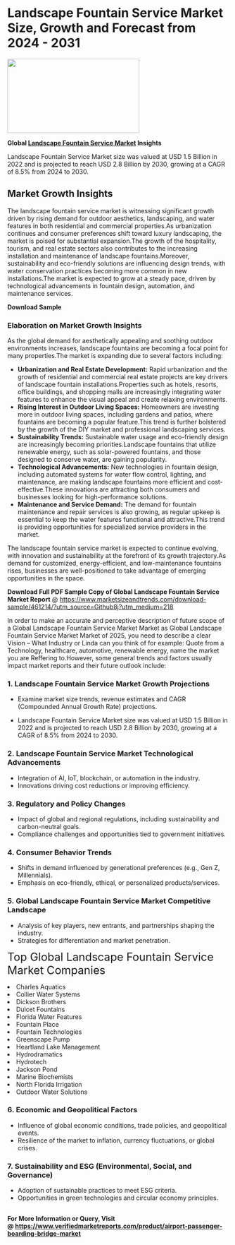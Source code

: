 <H1>Landscape Fountain Service Market Size, Growth and Forecast from 2024 - 2031</H1><img class="aligncenter size-medium wp-image-584254" src="https://thirdeyenews.in/wp-content/uploads/2024/09/Global-Market-Research-300x168.jpeg" alt="" width="300" height="168" /><p><strong>Global&nbsp;<a href="https://www.marketsizeandtrends.com/download-sample/461214/?utm_source=Github8j?utm_medium=218">Landscape Fountain Service Market</a> Insights</strong></p><p>Landscape Fountain Service Market size was valued at USD 1.5 Billion in 2022 and is projected to reach USD 2.8 Billion by 2030, growing at a CAGR of 8.5% from 2024 to 2030.</p><p><h2>Market Growth Insights</h2> <p>The landscape fountain service market is witnessing significant growth driven by rising demand for outdoor aesthetics, landscaping, and water features in both residential and commercial properties.As urbanization continues and consumer preferences shift toward luxury landscaping, the market is poised for substantial expansion.The growth of the hospitality, tourism, and real estate sectors also contributes to the increasing installation and maintenance of landscape fountains.Moreover, sustainability and eco-friendly solutions are influencing design trends, with water conservation practices becoming more common in new installations.The market is expected to grow at a steady pace, driven by technological advancements in fountain design, automation, and maintenance services.</p> <p><strong>Download Sample</strong></p> <h3>Elaboration on Market Growth Insights</h3> <p>As the global demand for aesthetically appealing and soothing outdoor environments increases, landscape fountains are becoming a focal point for many properties.The market is expanding due to several factors including:</p> <ul> <li><strong>Urbanization and Real Estate Development:</strong> Rapid urbanization and the growth of residential and commercial real estate projects are key drivers of landscape fountain installations.Properties such as hotels, resorts, office buildings, and shopping malls are increasingly integrating water features to enhance the visual appeal and create relaxing environments.</li> <li><strong>Rising Interest in Outdoor Living Spaces:</strong> Homeowners are investing more in outdoor living spaces, including gardens and patios, where fountains are becoming a popular feature.This trend is further bolstered by the growth of the DIY market and professional landscaping services.</li> <li><strong>Sustainability Trends:</strong> Sustainable water usage and eco-friendly design are increasingly becoming priorities.Landscape fountains that utilize renewable energy, such as solar-powered fountains, and those designed to conserve water, are gaining popularity.</li> <li><strong>Technological Advancements:</strong> New technologies in fountain design, including automated systems for water flow control, lighting, and maintenance, are making landscape fountains more efficient and cost-effective.These innovations are attracting both consumers and businesses looking for high-performance solutions.</li> <li><strong>Maintenance and Service Demand:</strong> The demand for fountain maintenance and repair services is also growing, as regular upkeep is essential to keep the water features functional and attractive.This trend is providing opportunities for specialized service providers in the market.</li> </ul> <p>The landscape fountain service market is expected to continue evolving, with innovation and sustainability at the forefront of its growth trajectory.As demand for customized, energy-efficient, and low-maintenance fountains rises, businesses are well-positioned to take advantage of emerging opportunities in the space.</p> <p><span class=""><strong>Download Full PDF Sample Copy of Global Landscape Fountain Service Market Report</strong> @ <a href="https://www.marketsizeandtrends.com/download-sample/461214/?utm_source=Github8j?utm_medium=218" target="_blank">https://www.marketsizeandtrends.com/download-sample/461214/?utm_source=Github8j?utm_medium=218</a></span></p><p>In order to make an accurate and perceptive description of future scope of a Global&nbsp;Landscape Fountain Service Market Market as Global&nbsp;Landscape Fountain Service Market Market of 2025, you need to describe a clear Vision &ndash; What Industry or Linda can you think of for example: Quote from a Technology, healthcare, automotive, renewable energy, name the market you are Reffering to.However, some general trends and factors usually impact market reports and their future outlook include:</p><h3>1.&nbsp;<strong>Landscape Fountain Service Market Growth Projections</strong></h3><ul><li>Examine market size trends, revenue estimates and CAGR (Compounded Annual Growth Rate) projections.</li><li><p>Landscape Fountain Service Market size was valued at USD 1.5 Billion in 2022 and is projected to reach USD 2.8 Billion by 2030, growing at a CAGR of 8.5% from 2024 to 2030.</p></li></ul><h3>2.&nbsp;<strong>Landscape Fountain Service Market Technological Advancements</strong></h3><ul><li>Integration of AI, IoT, blockchain, or automation in the industry.</li><li>Innovations driving cost reductions or improving efficiency.</li></ul><h3>3.&nbsp;<strong>Regulatory and Policy Changes</strong></h3><ul><li>Impact of global and regional regulations, including sustainability and carbon-neutral goals.</li><li>Compliance challenges and opportunities tied to government initiatives.</li></ul><h3>4.&nbsp;<strong>Consumer Behavior Trends</strong></h3><ul><li>Shifts in demand influenced by generational preferences (e.g., Gen Z, Millennials).</li><li>Emphasis on eco-friendly, ethical, or personalized products/services.</li></ul><h3>5.&nbsp;<strong>Global Landscape Fountain Service Market Competitive Landscape</strong></h3><ul><li>Analysis of key players, new entrants, and partnerships shaping the industry.</li><li>Strategies for differentiation and market penetration.</li></ul><p data-pm-slice="1 1 []"><span style="color: inherit; font-family: inherit; font-size: 25px;">Top Global Landscape Fountain Service Market Companies</span></p><div class="" data-test-id=""><p><li>Charles Aquatics</li><li> Collier Water Systems</li><li> Dickson Brothers</li><li> Dulcet Fountains</li><li> Florida Water Features</li><li> Fountain Place</li><li> Fountain Technologies</li><li> Greenscape Pump</li><li> Heartland Lake Management</li><li> Hydrodramatics</li><li> Hydrotech</li><li> Jackson Pond</li><li> Marine Biochemists</li><li> North Florida Irrigation</li><li> Outdoor Water Solutions</li></p></div><h3>6.&nbsp;<strong>Economic and Geopolitical Factors</strong></h3><ul><li>Influence of global economic conditions, trade policies, and geopolitical events.</li><li>Resilience of the market to inflation, currency fluctuations, or global crises.</li></ul><h3>7.&nbsp;<strong>Sustainability and ESG (Environmental, Social, and Governance)</strong></h3><ul><li>Adoption of sustainable practices to meet ESG criteria.</li><li>Opportunities in green technologies and circular economy principles.</li></ul><h2><strong style="font-size: 14px;">For More Information or Query, Visit @&nbsp;</strong><a style="background-color: #ffffff; font-size: 14px;" href="https://www.marketsizeandtrends.com/report/landscape-fountain-service-market/" target="_blank">https://www.verifiedmarketreports.com/product/airport-passenger-boarding-bridge-market</a></h2>